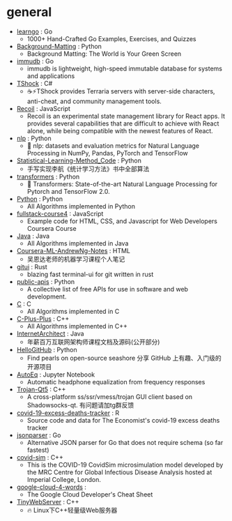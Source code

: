 # general
- [learngo](https://github.com/inancgumus/learngo) : Go
  - 1000+ Hand-Crafted Go Examples, Exercises, and Quizzes
- [Background-Matting](https://github.com/senguptaumd/Background-Matting) : Python
  - Background Matting: The World is Your Green Screen
- [immudb](https://github.com/codenotary/immudb) : Go
  - immudb is lightweight, high-speed immutable database for systems and applications
- [TShock](https://github.com/Pryaxis/TShock) : C#
  - ☕️⚡️TShock provides Terraria servers with server-side characters, anti-cheat, and community management tools.
- [Recoil](https://github.com/facebookexperimental/Recoil) : JavaScript
  - Recoil is an experimental state management library for React apps. It provides several capabilities that are difficult to achieve with React alone, while being compatible with the newest features of React.
- [nlp](https://github.com/huggingface/nlp) : Python
  - 🤗 nlp: datasets and evaluation metrics for Natural Language Processing in NumPy, Pandas, PyTorch and TensorFlow
- [Statistical-Learning-Method_Code](https://github.com/Dod-o/Statistical-Learning-Method_Code) : Python
  - 手写实现李航《统计学习方法》书中全部算法
- [transformers](https://github.com/huggingface/transformers) : Python
  - 🤗 Transformers: State-of-the-art Natural Language Processing for Pytorch and TensorFlow 2.0.
- [Python](https://github.com/TheAlgorithms/Python) : Python
  - All Algorithms implemented in Python
- [fullstack-course4](https://github.com/jhu-ep-coursera/fullstack-course4) : JavaScript
  - Example code for HTML, CSS, and Javascript for Web Developers Coursera Course
- [Java](https://github.com/TheAlgorithms/Java) : Java
  - All Algorithms implemented in Java
- [Coursera-ML-AndrewNg-Notes](https://github.com/fengdu78/Coursera-ML-AndrewNg-Notes) : HTML
  - 吴恩达老师的机器学习课程个人笔记
- [gitui](https://github.com/extrawurst/gitui) : Rust
  - blazing fast terminal-ui for git written in rust
- [public-apis](https://github.com/public-apis/public-apis) : Python
  - A collective list of free APIs for use in software and web development.
- [C](https://github.com/TheAlgorithms/C) : C
  - All Algorithms implemented in C
- [C-Plus-Plus](https://github.com/TheAlgorithms/C-Plus-Plus) : C++
  - All Algorithms implemented in C++
- [InternetArchitect](https://github.com/bjmashibing/InternetArchitect) : Java
  - 年薪百万互联网架构师课程文档及源码(公开部分)
- [HelloGitHub](https://github.com/521xueweihan/HelloGitHub) : Python
  - Find pearls on open-source seashore 分享 GitHub 上有趣、入门级的开源项目
- [AutoEq](https://github.com/jaakkopasanen/AutoEq) : Jupyter Notebook
  - Automatic headphone equalization from frequency responses
- [Trojan-Qt5](https://github.com/Trojan-Qt5/Trojan-Qt5) : C++
  - A cross-platform ss/ssr/vmess/trojan GUI client based on Shadowsocks-qt. 有问题请加tg群反馈
- [covid-19-excess-deaths-tracker](https://github.com/TheEconomist/covid-19-excess-deaths-tracker) : R
  - Source code and data for The Economist's covid-19 excess deaths tracker
- [jsonparser](https://github.com/buger/jsonparser) : Go
  - Alternative JSON parser for Go that does not require schema (so far fastest)
- [covid-sim](https://github.com/mrc-ide/covid-sim) : C++
  - This is the COVID-19 CovidSim microsimulation model developed by the MRC Centre for Global Infectious Disease Analysis hosted at Imperial College, London.
- [google-cloud-4-words](https://github.com/gregsramblings/google-cloud-4-words) : 
  - The Google Cloud Developer's Cheat Sheet
- [TinyWebServer](https://github.com/qinguoyi/TinyWebServer) : C++
  - 🔥 Linux下C++轻量级Web服务器
